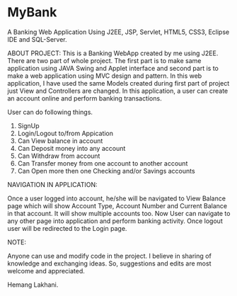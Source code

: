 # MyBank
A Banking Web Application Using J2EE, JSP, Servlet, HTML5, CSS3, Eclipse IDE and SQL-Server.

ABOUT PROJECT:
This is a Banking WebApp created by me using J2EE. There are two part of whole project. The first part is to make same application using JAVA Swing and Applet interface and second part is to make a web application using MVC design and pattern. In this web application, I have used the same Models created during first part of project just View and Controllers are changed. In this application, a user can create an account online and perform banking transactions. 

User can do following things.

1. SignUp  
2. Login/Logout to/from Appication
3. Can View balance in account
4. Can Deposit money into any account
5. Can Withdraw from account
6. Can Transfer money from one account to another account
7. Can Open more then one Checking and/or Savings accounts

NAVIGATION IN APPLICATION:

Once a user logged into account, he/she will be navigated to View Balance page which will show Account Type, Account Number and Current Balance in that account. It will show multiple accounts too. Now User can navigate to any other page into application and perform banking activity. Once logout user will be redirected to the Login page.

NOTE: 

Anyone can use and modify code in the project. I believe in sharing of knowledge and exchanging ideas. So, suggestions and edits are most welcome and appreciated.

Hemang Lakhani.
